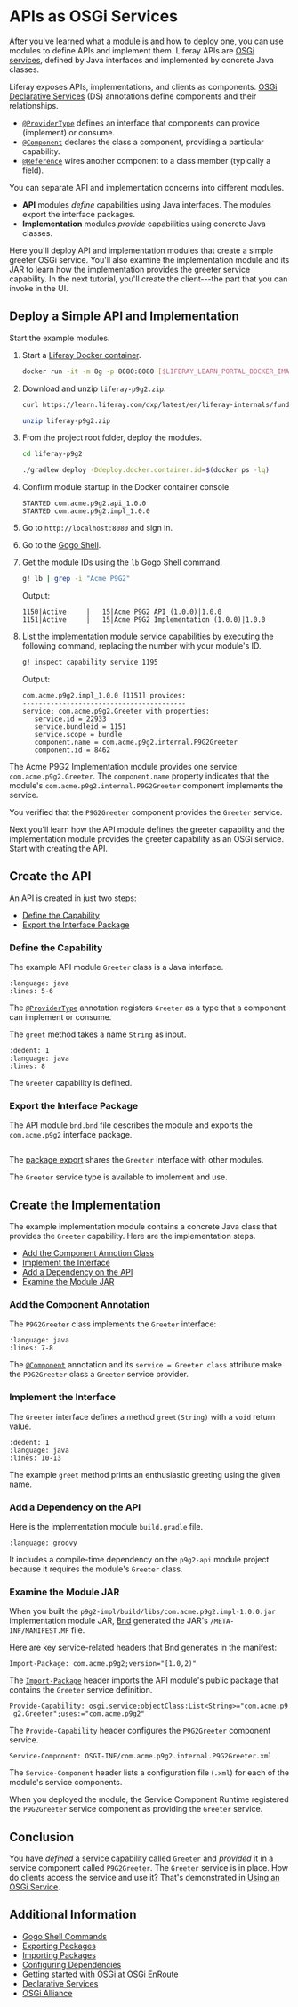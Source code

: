 # APIs as OSGi Services

After you've learned what a [module](./module-projects.md) is and how to deploy one, you can use modules to define APIs and implement them. Liferay APIs are [OSGi services](https://enroute.osgi.org/), defined by Java interfaces and implemented by concrete Java classes.

Liferay exposes APIs, implementations, and clients as components. [OSGi Declarative Services](https://enroute.osgi.org/FAQ/300-declarative-services.html) (DS) annotations define components and their relationships.

* [`@ProviderType`](https://docs.osgi.org/javadoc/osgi.annotation/7.0.0/org/osgi/annotation/versioning/ProviderType.html) defines an interface that components can provide (implement) or consume.
* [`@Component`](https://docs.osgi.org/javadoc/osgi.cmpn/7.0.0/org/osgi/service/component/annotations/Component.html) declares the class a component, providing a particular capability.
* [`@Reference`](https://docs.osgi.org/javadoc/osgi.cmpn/7.0.0/org/osgi/service/component/annotations/Reference.html) wires another component to a class member (typically a field).

You can separate API and implementation concerns into different modules.

* **API** modules *define* capabilities using Java interfaces. The modules export the interface packages.
* **Implementation** modules *provide* capabilities using concrete Java classes.

Here you'll deploy API and implementation modules that create a simple greeter OSGi service. You'll also examine the implementation module and its JAR to learn how the implementation provides the greeter service capability. In the next tutorial, you'll create the client---the part that you can invoke in the UI.

## Deploy a Simple API and Implementation

Start the example modules.

1. Start a [Liferay Docker container](../../installation-and-upgrades/installing-liferay/using-liferay-docker-images/docker-container-basics.md).

    ```bash
    docker run -it -m 8g -p 8080:8080 [$LIFERAY_LEARN_PORTAL_DOCKER_IMAGE$]
    ```

1. Download and unzip `liferay-p9g2.zip`.

    ```bash
    curl https://learn.liferay.com/dxp/latest/en/liferay-internals/fundamentals/liferay-p9g2.zip -O
    ```

    ```bash
    unzip liferay-p9g2.zip
    ```

1. From the project root folder, deploy the modules.

    ```bash
    cd liferay-p9g2
    ```

    ```bash
    ./gradlew deploy -Ddeploy.docker.container.id=$(docker ps -lq)
    ```

1. Confirm module startup in the Docker container console.

    ```
    STARTED com.acme.p9g2.api_1.0.0
    STARTED com.acme.p9g2.impl_1.0.0
    ```

1. Go to `http://localhost:8080` and sign in.

1. Go to the [Gogo Shell](./using-the-gogo-shell.md).

1. Get the module IDs using the `lb` Gogo Shell command.

    ```bash
    g! lb | grep -i "Acme P9G2"
    ```

    Output:

    ```
    1150|Active     |   15|Acme P9G2 API (1.0.0)|1.0.0
    1151|Active     |   15|Acme P9G2 Implementation (1.0.0)|1.0.0
    ```

1. List the implementation module service capabilities by executing the following command, replacing the number with your module's ID.

    ```bash
    g! inspect capability service 1195
    ```

    Output:

    ```
    com.acme.p9g2.impl_1.0.0 [1151] provides:
    -----------------------------------------
    service; com.acme.p9g2.Greeter with properties:
       service.id = 22933
       service.bundleid = 1151
       service.scope = bundle
       component.name = com.acme.p9g2.internal.P9G2Greeter
       component.id = 8462
    ```

The Acme P9G2 Implementation module provides one service: `com.acme.p9g2.Greeter`. The `component.name` property indicates that the module's `com.acme.p9g2.internal.P9G2Greeter` component implements the service.

You verified that the `P9G2Greeter` component provides the `Greeter` service.

Next you'll learn how the API module defines the greeter capability and the implementation module provides the greeter capability as an OSGi service. Start with creating the API.

## Create the API

An API is created in just two steps:

* [Define the Capability](#define-the-capability)
* [Export the Interface Package](#export-the-interface-package)

### Define the Capability

The example API module `Greeter` class is a Java interface.

```{literalinclude} ./apis-as-osgi-services/resources/liferay-p9g2.zip/p9g2-api/src/main/java/com/acme/p9g2/Greeter.java
:language: java
:lines: 5-6
```

The [`@ProviderType`](https://docs.osgi.org/javadoc/osgi.annotation/7.0.0/org/osgi/annotation/versioning/ProviderType.html) annotation registers `Greeter` as a type that a component can implement or consume.

The `greet` method takes a name `String` as input.

```{literalinclude} ./apis-as-osgi-services/resources/liferay-p9g2.zip/p9g2-api/src/main/java/com/acme/p9g2/Greeter.java
:dedent: 1
:language: java
:lines: 8
```

The `Greeter` capability is defined.

### Export the Interface Package

The API module `bnd.bnd` file describes the module and exports the `com.acme.p9g2` interface package.

```{literalinclude} ./apis-as-osgi-services/resources/liferay-p9g2.zip/p9g2-api/bnd.bnd
```

The [package export](./exporting-packages.md) shares the `Greeter` interface with other modules.

The `Greeter` service type is available to implement and use.

## Create the Implementation

The example implementation module contains a concrete Java class that provides the `Greeter` capability. Here are the implementation steps.

* [Add the Component Annotion Class](#add-the-component-annotation)
* [Implement the Interface](#implement-the-interface)
* [Add a Dependency on the API](#add-a-dependency-on-the-api)
* [Examine the Module JAR](#examine-the-module-jar)

### Add the Component Annotation

The `P9G2Greeter` class implements the `Greeter` interface:

```{literalinclude} ./apis-as-osgi-services/resources/liferay-p9g2.zip/p9g2-impl/src/main/java/com/acme/p9g2/internal/P9G2Greeter.java
:language: java
:lines: 7-8
```

The [`@Component`](https://docs.osgi.org/javadoc/osgi.cmpn/7.0.0/org/osgi/service/component/annotations/Component.html) annotation and its `service = Greeter.class` attribute make the `P9G2Greeter` class a `Greeter` service provider.

### Implement the Interface

The `Greeter` interface defines a method `greet(String)` with a `void` return value.

```{literalinclude} ./apis-as-osgi-services/resources/liferay-p9g2.zip/p9g2-impl/src/main/java/com/acme/p9g2/internal/P9G2Greeter.java
:dedent: 1
:language: java
:lines: 10-13
```

The example `greet` method prints an enthusiastic greeting using the given name.

### Add a Dependency on the API

Here is the implementation module `build.gradle` file.

```{literalinclude} ./apis-as-osgi-services/resources/liferay-p9g2.zip/p9g2-impl/build.gradle
:language: groovy
```

It includes a compile-time dependency on the `p9g2-api` module project because it requires the module's `Greeter` class.

### Examine the Module JAR

When you built the `p9g2-impl/build/libs/com.acme.p9g2.impl-1.0.0.jar` implementation module JAR, [Bnd](http://bnd.bndtools.org/) generated the JAR's `/META-INF/MANIFEST.MF` file.

Here are key service-related headers that Bnd generates in the manifest:

```properties
Import-Package: com.acme.p9g2;version="[1.0,2)"
```

The [`Import-Package`](./importing-packages.md) header imports the API module's public package that contains the `Greeter` service definition.

```properties
Provide-Capability: osgi.service;objectClass:List<String>="com.acme.p9
 g2.Greeter";uses:="com.acme.p9g2"
```

The `Provide-Capability` header configures the `P9G2Greeter` component service.

```properties
Service-Component: OSGI-INF/com.acme.p9g2.internal.P9G2Greeter.xml
```

The `Service-Component` header lists a configuration file (`.xml`) for each of the module's service components.

When you deployed the module, the Service Component Runtime registered the `P9G2Greeter` service component as providing the `Greeter` service.

## Conclusion

You have *defined* a service capability called `Greeter` and *provided* it in a service component called `P9G2Greeter`. The `Greeter` service is in place. How do clients access the service and use it? That's demonstrated in [Using an OSGi Service](./using-an-osgi-service.md).

## Additional Information

* [Gogo Shell Commands](./using-the-gogo-shell/gogo-shell-commands.md)
* [Exporting Packages](./exporting-packages.md)
* [Importing Packages](./importing-packages.md)
* [Configuring Dependencies](./configuring-dependencies.md)
* [Getting started with OSGi at OSGi EnRoute](https://enroute.osgi.org/)
* [Declarative Services](https://enroute.osgi.org/FAQ/300-declarative-services.html)
* [OSGi Alliance](https://www.osgi.org/)